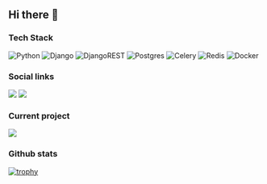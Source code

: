 ## Hi there 👋

### Tech Stack

![Python](https://img.shields.io/badge/python-3670A0?style=for-the-badge&logo=python&logoColor=ffdd54) ![Django](https://img.shields.io/badge/django-%23092E20.svg?style=for-the-badge&logo=django&logoColor=white) ![DjangoREST](https://img.shields.io/badge/DJANGO-REST-ff1709?style=for-the-badge&logo=django&logoColor=white&color=ff1709&labelColor=gray) ![Postgres](https://img.shields.io/badge/postgres-%23316192.svg?style=for-the-badge&logo=postgresql&logoColor=white) ![Celery](https://a11ybadges.com/badge?logo=celery) ![Redis](https://img.shields.io/badge/redis-%23DD0031.svg?style=for-the-badge&logo=redis&logoColor=white) ![Docker](https://img.shields.io/badge/docker-%230db7ed.svg?style=for-the-badge&logo=docker&logoColor=white)

### Social links
[<img src='https://img.shields.io/badge/Telegram-2CA5E0?style=for-the-badge&logo=telegram&logoColor=white'>](https://t.me/ZUSSS666)
[<img src='https://img.shields.io/badge/Instagram-%23E4405F.svg?style=for-the-badge&logo=Instagram&logoColor=white'>](https://www.instagram.com/ruslant86/)

### Current project 


[<img src='https://img.shields.io/badge/spot-github?logo=github&color=black'>](https://github.com/ZUS666/spot)

### Github stats
[![trophy](https://github-profile-trophy.vercel.app/?username=ZUS666&rank=SSS,SS,S,AAA,AA,A&theme=onedark)](https://github.com/ryo-ma/github-profile-trophy)

<!--
**ZUS666/ZUS666** is a ✨ _special_ ✨ repository because its `README.md` (this file) appears on your GitHub profile.

Here are some ideas to get you started:

- 🔭 I’m currently working on ...
- 🌱 I’m currently learning ...
- 👯 I’m looking to collaborate on ...
- 🤔 I’m looking for help with ...
- 💬 Ask me about ...
- 📫 How to reach me: ...
- 😄 Pronouns: ...
- ⚡ Fun fact: ...
-->
